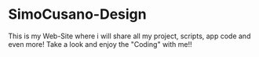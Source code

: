 # SimoCusano-Design

This is my Web-Site where i will share all my project, scripts, app code and even more! Take a look and enjoy the "Coding" with me!!

